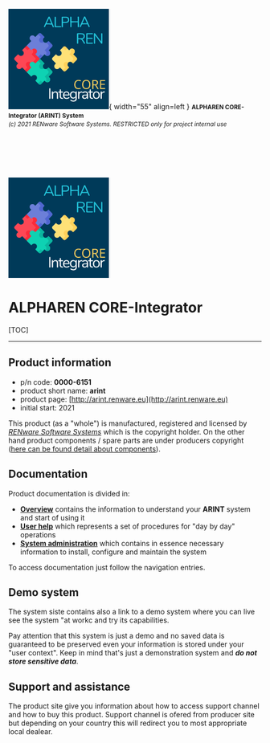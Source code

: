 ![arint_logo](pictures/arint_logo.png){ width="55" align=left }
<small markdown>**ALPHAREN CORE-Integrator (ARINT) System**<br>
*(c) 2021 RENware Software Systems. RESTRICTED only for project internal use*
</small><br><br><br><br><br><br>



![arint_logo](pictures/arint_logo.png) <!--#NOTE do not drop as this takes place of cover -->

# ALPHAREN CORE-Integrator

[TOC]

***


## Product information

* p/n code: **0000-6151**
* product short name: **arint**
* product page: [http://arint.renware.eu](http://arint.renware.eu)
* initial start: 2021

This product (as a "whole") is manufactured, registered and licensed by [*RENware Software Systems*](http://www.renware.eu) which is the copyright holder. On the other hand product components / spare parts are under producers copyright ([here can be found detail about components](810-DSGN/130.02-Overview.md)).




## Documentation

Product documentation is divided in:

* **[Overview](./810-DSGN/130.02-Overview.md)** contains the information to understand your **ARINT** system and start of using it
* **[User help](./880-RLSE/euma/euma_catalog.md)** which represents a set of procedures for "day by day" operations
* **[System administration](./880-RLSE/adma/adma_catalog.md)** which contains in essence necessary information to install, configure and maintain the system

To access documentation just follow the navigation entries.




## Demo system

The system siste contains also a link to a demo system where you can live see the system "at workc and try its capabilities.

Pay attention that this system is just a demo and no saved
data is guaranteed to be preserved even your information is stored under your "user context". Keep in mind that's just a demonstration system and ***do not store sensitive data***.




## Support and assistance

The product site give you information about how to access support channel and how to buy this product. Support channel is ofered from producer site but depending on your country this will redirect you to most appropriate local dealear.



